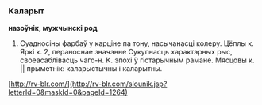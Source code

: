 ### Каларыт
**назоўнік, мужчынскі род**

1. Суадносіны фарбаў у карціне па тону, насычанасці колеру. Цёплы к. Яркі к. 2, пераноснае значэнне Сукупнасць характэрных рыс, своеасаблівасць чаго-н. К. эпохі ў гістарычным рамане. Мясцовы к. || прыметнік: каларыстычны і каларытны.

<a rel="author">[http://rv-blr.com/](http://rv-blr.com/slounik.jsp?letterId=0&maskId=0&pageId=1264)</a>
